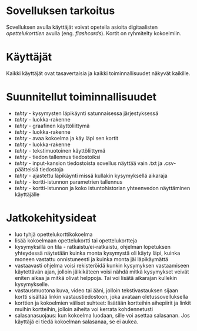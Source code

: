 # Sovelluksen tarkoitus 
Sovelluksen avulla käyttäjät voivat opetella asioita digitaalisten _opettelukorttien_ avulla (eng. _flashcards_). Kortit on ryhmitelty kokoelmiin. 

# Käyttäjät
Kaikki käyttäjät ovat tasavertaisia ja kaikki toiminnallisuudet näkyvät kaikille. 

# Suunnitellut toiminnallisuudet
- _tehty_ - kysymysten läpikäynti satunnaisessa järjestyksessä
- _tehty_ - luokka-rakenne
- _tehty_ - graafinen käyttöliittymä
- _tehty_ - luokka-rakenne
- _tehty_ - avaa kokoelma ja käy läpi sen kortit
- _tehty_ - luokka-rakenne
- _tehty_ - tekstimuotoinen käyttöliittymä
- _tehty_ - tiedon tallennus tiedostoiksi 
- _tehty_ - input-kansion tiedostoista sovellus näyttää vain .txt ja .csv-päätteisiä tiedostoja  
- _tehty_ - ajastettu läpikäynti missä kullakin kysymyksellä aikaraja
- _tehty_ - kortti-istunnon parametrien tallennus
- _tehty_ - kortti-istunnon ja koko istuntohistorian yhteenvedon näyttäminen käyttäjälle

# Jatkokehitysideat
- luo tyhjä opettelukorttikokoelma
- lisää kokoelmaan opettelukortti tai opettelukortteja
- kysymyksillä on tila - ratkaistu/ei-ratkaistu, ohjelman lopetuksen yhteydessä näytetään kuinka monta kysymystä oli käyty läpi, kuinka moneen vastattu onnistuneesti ja kuinka monta jäi läpikäymättä
- vastaavasti ohjelma voisi rekisteröidä kunkin kysymyksen vastaamiseen käytettävän ajan, jolloin jälkikäteen voisi nähdä mitkä kysymykset veivät eniten aikaa ja mitkä olivat helppoja. Tai voi lisätä aikarajan kullekin kysymykselle.
- vastausmuotona kuva, video tai ääni, jolloin tekstivastauksen sijaan kortti sisältää linkin vastaustiedostoon, joka avataan oletussovelluksella
- korttien ja kokoelmien väliset suhteet: lisätään kortteihin aihepiirit ja linkit muihin kortteihin, jolloin aiheita voi kerrata kohdennetusti
- salasanasuojaus: kun kokoelma luodaan, sille voi asettaa salasanan.  Jos käyttäjä ei tiedä kokoelman salasanaa, se ei aukea. 
